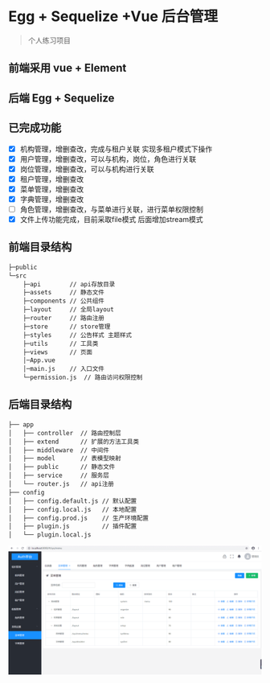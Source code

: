 
# Egg + Sequelize +Vue 后台管理


>个人练习项目

## 前端采用 vue + Element
## 后端 Egg + Sequelize 


## 已完成功能
- [x] 机构管理，增删查改，完成与租户关联 实现多租户模式下操作
- [x] 用户管理，增删查改，可以与机构，岗位，角色进行关联
- [x] 岗位管理，增删查改，可以与机构进行关联
- [x] 租户管理，增删查改
- [X] 菜单管理，增删查改
- [x] 字典管理，增删查改
- [ ] 角色管理，增删查改，与菜单进行关联，进行菜单权限控制
- [x] 文件上传功能完成，目前采取file模式 后面增加stream模式

## 前端目录结构
```bash
├─public 
└─src
    ├─api        // api存放目录
    ├─assets     // 静态文件
    ├─components // 公共组件
    ├─layout     // 全局layout
    ├─router     // 路由注册
    ├─store      // store管理
    ├─styles     // 公告样式 主题样式
    ├─utils      // 工具类
    ├─views      // 页面
    │─App.vue
    │─main.js    // 入口文件
    └─permission.js  // 路由访问权限控制                  

```

## 后端目录结构
```bash
├── app 
│   ├── controller  // 路由控制层
│   ├── extend      // 扩展的方法工具类
│   ├── middleware  // 中间件
│   ├── model       // 表模型映射
│   ├── public      // 静态文件
│   ├── service     // 服务层
│   └── router.js   // api注册
├── config 
│   ├── config.default.js // 默认配置 
│   ├── config.local.js   // 本地配置
│   ├── config.prod.js    // 生产环境配置
│   ├── plugin.js         // 插件配置
│   └── plugin.local.js   
```
<img src="https://github.com/tanzhiling/egg-admin/blob/master/assets/bg.png"/>

